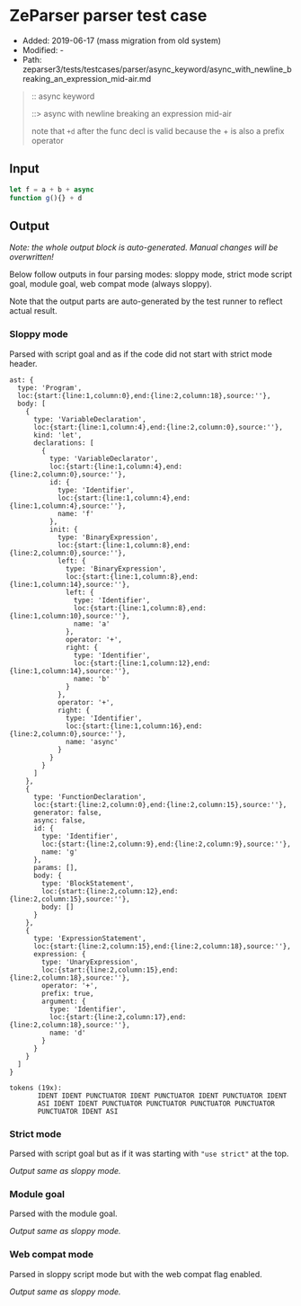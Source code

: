 # ZeParser parser test case

- Added: 2019-06-17 (mass migration from old system)
- Modified: -
- Path: zeparser3/tests/testcases/parser/async_keyword/async_with_newline_breaking_an_expression_mid-air.md

> :: async keyword
>
> ::> async with newline breaking an expression mid-air
>
> note that `+d` after the func decl is valid because the + is also a prefix operator

## Input

`````js
let f = a + b + async
function g(){} + d
`````

## Output

_Note: the whole output block is auto-generated. Manual changes will be overwritten!_

Below follow outputs in four parsing modes: sloppy mode, strict mode script goal, module goal, web compat mode (always sloppy).

Note that the output parts are auto-generated by the test runner to reflect actual result.

### Sloppy mode

Parsed with script goal and as if the code did not start with strict mode header.

`````
ast: {
  type: 'Program',
  loc:{start:{line:1,column:0},end:{line:2,column:18},source:''},
  body: [
    {
      type: 'VariableDeclaration',
      loc:{start:{line:1,column:4},end:{line:2,column:0},source:''},
      kind: 'let',
      declarations: [
        {
          type: 'VariableDeclarator',
          loc:{start:{line:1,column:4},end:{line:2,column:0},source:''},
          id: {
            type: 'Identifier',
            loc:{start:{line:1,column:4},end:{line:1,column:4},source:''},
            name: 'f'
          },
          init: {
            type: 'BinaryExpression',
            loc:{start:{line:1,column:8},end:{line:2,column:0},source:''},
            left: {
              type: 'BinaryExpression',
              loc:{start:{line:1,column:8},end:{line:1,column:14},source:''},
              left: {
                type: 'Identifier',
                loc:{start:{line:1,column:8},end:{line:1,column:10},source:''},
                name: 'a'
              },
              operator: '+',
              right: {
                type: 'Identifier',
                loc:{start:{line:1,column:12},end:{line:1,column:14},source:''},
                name: 'b'
              }
            },
            operator: '+',
            right: {
              type: 'Identifier',
              loc:{start:{line:1,column:16},end:{line:2,column:0},source:''},
              name: 'async'
            }
          }
        }
      ]
    },
    {
      type: 'FunctionDeclaration',
      loc:{start:{line:2,column:0},end:{line:2,column:15},source:''},
      generator: false,
      async: false,
      id: {
        type: 'Identifier',
        loc:{start:{line:2,column:9},end:{line:2,column:9},source:''},
        name: 'g'
      },
      params: [],
      body: {
        type: 'BlockStatement',
        loc:{start:{line:2,column:12},end:{line:2,column:15},source:''},
        body: []
      }
    },
    {
      type: 'ExpressionStatement',
      loc:{start:{line:2,column:15},end:{line:2,column:18},source:''},
      expression: {
        type: 'UnaryExpression',
        loc:{start:{line:2,column:15},end:{line:2,column:18},source:''},
        operator: '+',
        prefix: true,
        argument: {
          type: 'Identifier',
          loc:{start:{line:2,column:17},end:{line:2,column:18},source:''},
          name: 'd'
        }
      }
    }
  ]
}

tokens (19x):
       IDENT IDENT PUNCTUATOR IDENT PUNCTUATOR IDENT PUNCTUATOR IDENT
       ASI IDENT IDENT PUNCTUATOR PUNCTUATOR PUNCTUATOR PUNCTUATOR
       PUNCTUATOR IDENT ASI
`````

### Strict mode

Parsed with script goal but as if it was starting with `"use strict"` at the top.

_Output same as sloppy mode._

### Module goal

Parsed with the module goal.

_Output same as sloppy mode._

### Web compat mode

Parsed in sloppy script mode but with the web compat flag enabled.

_Output same as sloppy mode._
